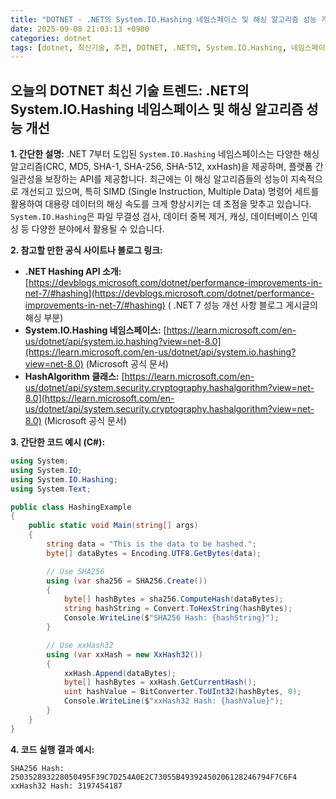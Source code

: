 ```yaml
---
title: "DOTNET - .NET의 System.IO.Hashing 네임스페이스 및 해싱 알고리즘 성능 개선"
date: 2025-09-08 21:03:13 +0900
categories: dotnet
tags: [dotnet, 최신기술, 추천, DOTNET, .NET의, System.IO.Hashing, 네임스페이스, 해싱, 알고리즘, 성능, 개선]
---
```


## 오늘의 DOTNET 최신 기술 트렌드: **.NET의 System.IO.Hashing 네임스페이스 및 해싱 알고리즘 성능 개선**

**1. 간단한 설명:**
.NET 7부터 도입된 `System.IO.Hashing` 네임스페이스는 다양한 해싱 알고리즘(CRC, MD5, SHA-1, SHA-256, SHA-512, xxHash)을 제공하며, 플랫폼 간 일관성을 보장하는 API를 제공합니다.  최근에는 이 해싱 알고리즘들의 성능이 지속적으로 개선되고 있으며, 특히 SIMD (Single Instruction, Multiple Data) 명령어 세트를 활용하여 대용량 데이터의 해싱 속도를 크게 향상시키는 데 초점을 맞추고 있습니다.  `System.IO.Hashing`은 파일 무결성 검사, 데이터 중복 제거, 캐싱, 데이터베이스 인덱싱 등 다양한 분야에서 활용될 수 있습니다.

**2. 참고할 만한 공식 사이트나 블로그 링크:**

*   **.NET Hashing API 소개:** [https://devblogs.microsoft.com/dotnet/performance-improvements-in-net-7/#hashing](https://devblogs.microsoft.com/dotnet/performance-improvements-in-net-7/#hashing) ( .NET 7 성능 개선 사항 블로그 게시글의 해싱 부분)
*   **System.IO.Hashing 네임스페이스:** [https://learn.microsoft.com/en-us/dotnet/api/system.io.hashing?view=net-8.0](https://learn.microsoft.com/en-us/dotnet/api/system.io.hashing?view=net-8.0) (Microsoft 공식 문서)
*   **HashAlgorithm 클래스:** [https://learn.microsoft.com/en-us/dotnet/api/system.security.cryptography.hashalgorithm?view=net-8.0](https://learn.microsoft.com/en-us/dotnet/api/system.security.cryptography.hashalgorithm?view=net-8.0) (Microsoft 공식 문서)

**3. 간단한 코드 예시 (C#):**

```csharp
using System;
using System.IO;
using System.IO.Hashing;
using System.Text;

public class HashingExample
{
    public static void Main(string[] args)
    {
        string data = "This is the data to be hashed.";
        byte[] dataBytes = Encoding.UTF8.GetBytes(data);

        // Use SHA256
        using (var sha256 = SHA256.Create())
        {
            byte[] hashBytes = sha256.ComputeHash(dataBytes);
            string hashString = Convert.ToHexString(hashBytes);
            Console.WriteLine($"SHA256 Hash: {hashString}");
        }

        // Use xxHash32
        using (var xxHash = new XxHash32())
        {
            xxHash.Append(dataBytes);
            byte[] hashBytes = xxHash.GetCurrentHash();
            uint hashValue = BitConverter.ToUInt32(hashBytes, 0);
            Console.WriteLine($"xxHash32 Hash: {hashValue}");
        }
    }
}
```

**4. 코드 실행 결과 예시:**

```
SHA256 Hash: 250352893228050495F39C7D254A0E2C73055B49392450206128246794F7C6F4
xxHash32 Hash: 3197454187
```

